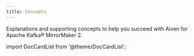 ```yaml
---
title: Concepts
---
```


Explanations and supporting concepts to help you succeed with Aiven for
Apache Kafka® MirrorMaker 2.

import DocCardList from '@theme/DocCardList';

<DocCardList />
